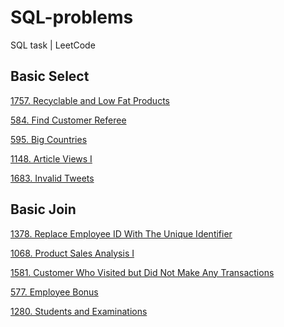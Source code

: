 # SQL-problems
SQL task | LeetCode

## Basic Select
<a href = "https://leetcode.com/problems/recyclable-and-low-fat-products/description/?envType=study-plan-v2&envId=top-sql-50"> 1757. Recyclable and Low Fat Products <a>

<a href = "https://leetcode.com/problems/find-customer-referee/description/?envType=study-plan-v2&envId=top-sql-50"> 584. Find Customer Referee <a>

<a href = "https://leetcode.com/problems/big-countries/description/?envType=study-plan-v2&envId=top-sql-50"> 595. Big Countries <a>

<a href = "https://leetcode.com/problems/article-views-i/description/?envType=study-plan-v2&envId=top-sql-50"> 1148. Article Views I <a>

<a href = "https://leetcode.com/problems/invalid-tweets/description/?envType=study-plan-v2&envId=top-sql-50"> 1683. Invalid Tweets <a>

## Basic Join
<a href = "https://leetcode.com/problems/replace-employee-id-with-the-unique-identifier/description/?envType=study-plan-v2&envId=top-sql-50"> 1378. Replace Employee ID With The Unique Identifier <a>

<a href = "https://leetcode.com/problems/product-sales-analysis-i/description/?envType=study-plan-v2&envId=top-sql-50"> 1068. Product Sales Analysis I <a>

<a href = "https://leetcode.com/problems/customer-who-visited-but-did-not-make-any-transactions/description/?envType=study-plan-v2&envId=top-sql-50"> 1581. Customer Who Visited but Did Not Make Any Transactions <a>

<a href = "https://leetcode.com/problems/employee-bonus/?envType=study-plan-v2&envId=top-sql-50"> 577. Employee Bonus <a>

<a href = "https://leetcode.com/problems/students-and-examinations/description/?envType=study-plan-v2&envId=top-sql-50"> 1280. Students and Examinations <a>

<a href = "">  <a>

<a href = "">  <a>

<a href = "">  <a>

<a href = "">  <a>

